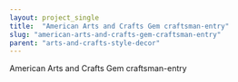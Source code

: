 ```yaml
---
layout: project_single
title:  "American Arts and Crafts Gem craftsman-entry"
slug: "american-arts-and-crafts-gem-craftsman-entry"
parent: "arts-and-crafts-style-decor"
---
```

American Arts and Crafts Gem craftsman-entry